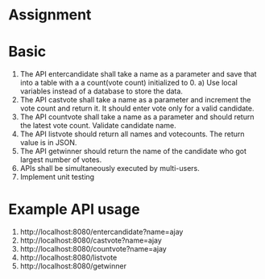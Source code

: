 # Assignment

# Basic
1.	The API entercandidate shall take a name as a parameter and save that into a table with a a count(vote count) initialized to 0.
a) Use local variables instead of a database to store the data.
2.	The API castvote shall take a name as a parameter and increment the vote count and return it. It should enter vote only for a valid candidate.
3.	The API countvote shall take a name as a parameter and should return the latest vote count. Validate candidate name.
4.	The API listvote should return all names and votecounts. The return value is in JSON.
5.	The API getwinner should return the name of the candidate who got largest number of votes.
6.	APIs shall be simultaneously executed by multi-users. 
7.	Implement unit testing

# Example API usage
1.	 http://localhost:8080/entercandidate?name=ajay
2.	 http://localhost:8080/castvote?name=ajay
3.	 http://localhost:8080/countvote?name=ajay
4.	 http://localhost:8080/listvote
5.	 http://localhost:8080/getwinner

